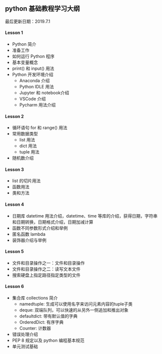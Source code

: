 ## python 基础教程学习大纲

最后更新日期：2019.7.1

#### Lesson 1
* Python 简介
* 准备工作
* 如何运行 Python 程序
* 基本变量概念
* print() 和 input() 用法
* Python 开发环境介绍
    * Anaconda 介绍
    * Python IDLE 用法
    * Jupyter 和 notebook介绍
    * VSCode 介绍
    * Pycharm 用法介绍

#### Lesson 2 
* 循环语句 for 和 range() 用法
* 常用数据类型 
    * list 用法
    * dict 用法
    * tuple 用法
* 随机数介绍

#### Lesson 3
* list 的切片用法
* 函数用法
* 类和方法

#### Lesson 4
* 日期库 datetime 用法介绍，datetime、time 等库的介绍，获得日期，字符串和日期转换，日期格式介绍，日期加减计算
* 函数不同参数形式介绍和举例 
* 匿名函数 lambda
* 装饰器介绍与举例

#### Lesson 5
* 文件和目录操作之一：文件和目录操作
* 文件和目录操作之二：读写文本文件
* 搜索硬盘上指定路径指定类型的文件

#### Lesson 6
* 集合库 collections 简介
    * namedtuple: 生成可以使用名字来访问元素内容的tuple子类
    * deque: 双端队列，可以快速的从另外一侧追加和推出对象
    * defaultdict: 带有默认值的字典
    * OrderedDict: 有序字典
    * Counter: 计数器
* 错误处理介绍
* PEP 8 规定以及 python 编程基本规范
* 单元测试基础
